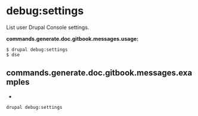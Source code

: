 # debug:settings
List user Drupal Console settings.

**commands.generate.doc.gitbook.messages.usage:**
```
$ drupal debug:settings
$ dse
```

## commands.generate.doc.gitbook.messages.examples
* 
```
drupal debug:settings
```
